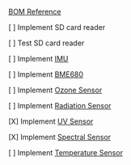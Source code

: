 [BOM Reference](https://docs.google.com/spreadsheets/d/1a4DF7XY30O035ydDLcDrKZuUo0Vdt0k63ekgT4ClxBY/edit?gid=0#gid=0)

[ ] Implement SD card reader

[ ] Test SD card reader

[ ] Implement [IMU](https://www.amazon.com/SparkFun-Breakout-ICM-20948-connection-Accelerometer-Magnetometer/dp/B07VNV3WKL)

[ ] Implement [BME680](https://www.amazon.com/CJMCU-680-Temperature-Humidity-Ultra-Small-Development/dp/B07K1CGQTJ)

[ ] Implement [Ozone Sensor](https://www.amazon.com/Gravity-Sensor-Arduino-Raspberry-0-10ppm/dp/B086MSZRFN/ref=sr_1_1?crid=2Y0C5RGHWEZH2&dib=eyJ2IjoiMSJ9.T44hiCYqotZgzRRzguWxrlTGzpGcLmM2CoqixsI5Ayy2qUYMRANPVEpZUzDPTI1NcFvKXv4E2zna5Qxrv9MWpaF71RQiyNEfd0JifAWx09vzSI7oYtmf1Ir8ucOzOz269zwPO3DyHedINj5ojN4JToKGt1yfq9gmllrGagywERrgEptg17xnrZApi3PUmYGYUKDN-6URR8hAe8N0DQ7iwscCkILhd0mE0d9A6oggYYE.DvSXafuAUHusARQrdnPyJn-b5IMh6Mz_UXBJD2kK-yA&dib_tag=se&keywords=gravity+i2c+ozone+sensor&qid=1726268971&sprefix=gravity+i2c+ozone+sneso%2Caps%2C129&sr=8-1)

[ ] Implement [Radiation Sensor](https://www.amazon.com/Portable-Counter-Nuclear-Radiation-Detector/dp/B0749KGY81/ref=sr_1_1?crid=IX6PXOZ5M6UA&dib=eyJ2IjoiMSJ9.O4jsAQgP1qyYg_UGKUkTgkMxRlvqCail58oJYK__5togSb1GKW14X7EvqduxIprR6guBGXfDAid9sbdGCBk5hS0r-i5_S-4ZF5EpY2Ohn1CTKrqI5NWyg5WEXebID_ilGO9LiKHrgHb_EM-mz1BGXT8yUZ_vnoWAwQYQc7ChG0ECeFVY2a3Eobqw74yIQk5qdkiNVtouT3IOK4B6uvVW7MI00O3lqQC0IUk07dXrWd4.LndmaiDD_La4a-dZu8jwwf-AP7Lz2C4qGVTja1h3_gw&dib_tag=se&keywords=radiation+sensor+arduino&qid=1726268775&sprefix=radiation+sensor+arduino%2Caps%2C379&sr=8-1)

[X] Implement [UV Sensor](https://www.amazon.com/SparkFun-Mini-Spectral-Sensor-Built/dp/B0CQF6JD41/ref=sr_1_1?crid=2KQVB2JZCAPY0&dib=eyJ2IjoiMSJ9.26hFoTymPAX66mnthuL6rX0XP4U1Rioi3bdsPl_R91knOC-E0PNJEsCz3TniwlsqqWyPRhY7vXEBpUK8JL3_0uV8shcZEQBT71HAi956aEM.VBUdQXG2L2Hq411J9f6Re3EDJy0Czszy2Lw0IadW350&dib_tag=se&keywords=as7331&qid=1726269356&sprefix=as7331%2Caps%2C107&sr=8-1#customerReviews)

[X] Implement [Spectral Sensor](https://www.amazon.com/waveshare-Identification-Interface-Compatible-Raspberry/dp/B0CNPVLC3Y/ref=sr_1_1?crid=2SV4J1REQQL09&dib=eyJ2IjoiMSJ9.4MOlmjJPFQhEyqhhqit_Miz-sCyiiLzTdALWeQcrFCf6lIatQm5JHG7bb4reO3xaStk2dbdLHbyyEMIXfT0nAV2DI78MUA9eNHSVz2ChnEZtpSmpSNAuxbnSz2OaYi4hkexdx-cJTj5deq-3fDxnygWd6ttvzgAbvhkgMAX52BMuzw5PPidkWp-9hG3d-BIGj4aMxnrEy0uYxZO8yjvw5XBYHnwKSEJxTzydfOsNcvo.EPmj76oV3hv7ryOOF8dDeYHBTdDXSUlLr8QfFFWtDmQ&dib_tag=se&keywords=as7341&qid=1726268912&sprefix=as7341%2Caps%2C108&sr=8-1#customerReviews)

[ ] Implement [Temperature Sensor](https://www.amazon.com/HiLetgo-Precision-Temperature-Humidity-2-0-5-5V/dp/B09KGW1G41/ref=sr_1_7_sspa?crid=2CDHFAX7ZFL7H&dib=eyJ2IjoiMSJ9.oxx3ExU4s55DQvUzbRBPF95FUP2HvuOiIiyViyyETthJ4Zf0Rnb1SqJk-G63X6lzUXKT66xmiZC0jvu-F9A7HhHx7j9jVml9qOHGan9sVE63ohpRmUmV-2Jzce81TDL7OaASd6UgjtSUFhCAygzIXKT18esXFoet7jLOchn9vP-jbBRg4kkwPHn7UeovpqDdr0L1RL4hg-8PEKp1wjMl-R5naWN-xhQ3p6iYPhWvzCE.1YjmQltsjD_TT1zvHyeQLtAoiAr8sSIGFHcMh9rzPvQ&dib_tag=se&keywords=temperature+sensor+arduino&qid=1726269945&sprefix=temperature+sensor+arduino%2Caps%2C138&sr=8-7-spons&sp_csd=d2lkZ2V0TmFtZT1zcF9tdGY&psc=1)
